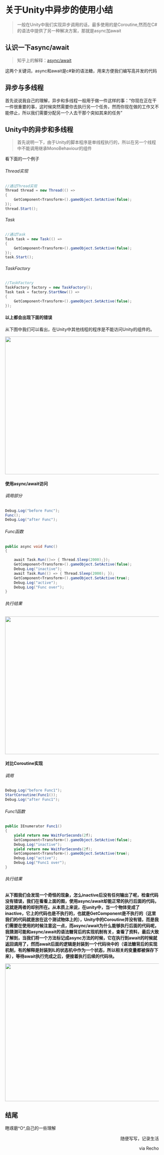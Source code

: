 # 关于Unity中异步的使用小结
> 一般在Unity中我们实现异步调用的话，最多使用的是Coroutine,然而在C#的语法中提供了另一种解决方案，那就是async加await

## 认识一下async/await
> 知乎上的解释：[async/await](https://www.zhihu.com/question/56651792)

这两个关键词，async和await是c#新的语法糖，用来方便我们编写高并发的代码

## 异步与多线程
首先说说我自己的理解，异步和多线程一般用于做一件这样的事：“你现在正在干一件很重要的事，这时候突然需要你去执行另一个任务，然而你现在做的工作又不能停止，所以我们需要分配另一个人去干那个突如其来的任务”

## Unity中的异步和多线程
> 首先说明一下，由于Unity的脚本程序是单线程执行的，所以在另一个线程中不能调用继承MonoBehaviour的组件

看下面的一个例子

###### Thread实现
```C#
//通过Thread实现
Thread thread = new Thread(() =>
{
	GetComponent<Transform>().gameObject.SetActive(false);
});
thread.Start();
```
###### Task
```c#
//通过Task
Task task = new Task(() =>
{
	GetComponent<Transform>().gameObject.SetActive(false);
});
task.Start();
```
###### TaskFactory
```c#
//TaskFactory
TaskFactory factory = new TaskFactory();
Task task = factory.StartNew(() =>
{
    GetComponent<Transform>().gameObject.SetActive(false);
});
```
#### 以上都会出现下面的错误
从下图中我们可以看出，在Unity中其他线程的程序是不能访问Unity的组件的。
<div align="center">
<img src="./img/asyncAwait1.png" width="728" height="450"/>
</div>

#### 使用async/await访问
###### 调用部分
```c#
Debug.Log("before Func");
Func();
Debug.Log("after Func");
```
###### Func函数
```c#
public async void Func()
{

    await Task.Run(()=> { Thread.Sleep(2000);});
    GetComponent<Transform>().gameObject.SetActive(false);
    Debug.Log("inactive");
    await Task.Run(() => { Thread.Sleep(2000); });
    GetComponent<Transform>().gameObject.SetActive(true);
    Debug.Log("active");
    Debug.Log("Func over");
}
```
###### 执行结果
<div align="center">
<img src="./img/asyncAwait2.png" width="728" height="450"/>
</div>

#### 对比Coroutine实现
###### 调用
```c#
Debug.Log("before Func1");
StartCoroutine(Func1());
Debug.Log("after Func1");
```
###### Func1函数
```c#
public IEnumerator Func1()
{
    yield return new WaitForSeconds(2f);
    GetComponent<Transform>().gameObject.SetActive(false);
    Debug.Log("inactive");
    yield return new WaitForSeconds(2f);
    GetComponent<Transform>().gameObject.SetActive(true);
    Debug.Log("active");
    Debug.Log("Func1 over");
}
```
###### 执行结果
**从下图我们会发现一个奇怪的现象，怎么inactive后没有任何输出了呢，检查代码没有错误，我们在看看上面的图，使用async/await却能正常的执行后面的代码，这就是两者的却别所在。从本质上来说，在unity中，当一个物体变成了inactive，它上的代码也是不执行的，也就是GetComponent是不执行的（这里我们的代码就是放在这个测试物体上的），Unity中的Coroutine并没有错，而是我们需要在使用的时候注意这一点，而async/await为什么能够执行后面的代码呢，我猜测可能和async/await的语法糖背后的实现机制有关，查看了资料，最后大致了解到，当我们将一个方法标记成async方法的时候，它在执行到await的时候就返回调用了，然而await后面的逻辑是封装到一个代码块中的（语法糖背后的实现机制，有的解释是封装到IL的状态机中作为一个状态，所以相关的变量都被保存下来），等待await执行完成之后，便接着执行后续的代码块。**
<div align="center">
<img src="./img/asyncAwait3.png" width="728" height="450"/>
</div>

## 结尾
瞎琢磨\^O^,自己的一些理解


<div align="right">
随便写写，记录生活
<p>via Recho</p>
</div>
